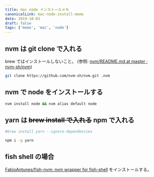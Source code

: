 ```yaml
---
title: mac node インストールメモ
canonicalLink: mac-node-install-memo
date: 2019-10-03
draft: false
tags: ['memo', 'mac', 'node']
---
```


## nvm は git clone で入れる

brew ではインストールしないこと。 (参照: [nvm/README.md at master · nvm-sh/nvm](https://github.com/nvm-sh/nvm/blob/master/README.md))

```bash
git clone https://github.com/nvm-sh/nvm.git .nvm
```

## nvm で node をインストールする

```bash
nvm install node && nvm alias default node
```

## yarn は ~~brew install で入れる~~ npm で入れる

```bash
#brew install yarn --ignore-dependencies

npm i -g yarn
```

## fish shell の場合

[FabioAntunes/fish-nvm: nvm wrapper for fish-shell](https://github.com/FabioAntunes/fish-nvm) をインストールする。
